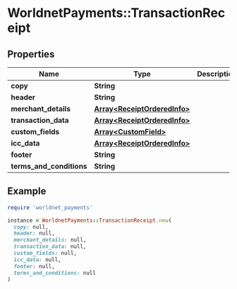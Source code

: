 # WorldnetPayments::TransactionReceipt

## Properties

| Name | Type | Description | Notes |
| ---- | ---- | ----------- | ----- |
| **copy** | **String** |  |  |
| **header** | **String** |  |  |
| **merchant_details** | [**Array&lt;ReceiptOrderedInfo&gt;**](ReceiptOrderedInfo.md) |  |  |
| **transaction_data** | [**Array&lt;ReceiptOrderedInfo&gt;**](ReceiptOrderedInfo.md) |  |  |
| **custom_fields** | [**Array&lt;CustomField&gt;**](CustomField.md) |  |  |
| **icc_data** | [**Array&lt;ReceiptOrderedInfo&gt;**](ReceiptOrderedInfo.md) |  |  |
| **footer** | **String** |  |  |
| **terms_and_conditions** | **String** |  | [optional] |

## Example

```ruby
require 'worldnet_payments'

instance = WorldnetPayments::TransactionReceipt.new(
  copy: null,
  header: null,
  merchant_details: null,
  transaction_data: null,
  custom_fields: null,
  icc_data: null,
  footer: null,
  terms_and_conditions: null
)
```

